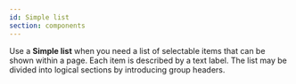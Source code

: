 ```yaml
---
id: Simple list
section: components
---
```

Use a **Simple list** when you need a list of selectable items that can be shown within a page. Each item is described by a text label. The list may be divided into logical sections by introducing group headers.
